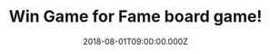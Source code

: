 ---
campaign-uuid: "c-3baf759b-aff7-495e-9870-770f3b35abe4"
type: "Competition"
category: "Gifts"
date: "2018-08-01T09:00:00.000Z"
end-date: "2018-09-01T23:59:00.000Z"
disable-form: false
is_promoted: false
has_entry_page: true
title: "Win Game for Fame board game!"
competition-description: "<p>We have in our hands the best-selling party board game\
  \ for families and friends which has left many reviewers \"crying with laughter”\
  \ YES! we are talking about Game for Fame board game!</p>\n<p>Do you want it? Click\
  \ below and it could be yours!</p>\n"
hero-header: "Win Game for Fame board game!"
terms-confirmation: "N/A"
banner-img: "https://assets.expresslyapp.com/asset-d5c2032a-7948-4551-8932-a1ab1eb752bb.jpg"
logo-left-href: "aaa.nme.com"
logo-left-image: "https://assets.expresslyapp.com/asset-ac9d9672-ab15-4f0c-bceb-76885365b517.jpg"
logo-left-title: "nme aaa"
bg-image-hero: "https://assets.expresslyapp.com/asset-0a4fa5eb-ead7-4152-8327-dbd01ecdd377.jpg"
bg-image-first: "https://assets.expresslyapp.com/asset-cc1eebb4-0145-4514-a5b1-e55d239e9f86.jpg"
section1-content: "<p>As seen on ITV's This Morning’s: Game for Fame is a MUST for\
  \ parties! The aim of the game is to become the highest paid superstar. But there\
  \ are no complicated rules or boring instructions. Get into teams, pick up a Money\
  \ Maker card and start the fight for fame and fortune.</p>\n<p>Game for Fame is\
  \ suitable for 4-16 players from\_the\_age of 10 upwards, making it perfect for\
  \ families and groups of friends at game\_nights\_or parties.</p>\n<p>Get ready\
  \ to fight for fame with the hilarious Game for Fame board game!</p>\n<p>Good luck!</p>\n"
entry-title: "Win Game for Fame board game!"
entry-content: "<p>Enter the draw to win Game for Fame board game by completing the\
  \ form below before 23:59 on 1st of September 2018.</p>\n"
has-winner: false
prize-description: "Game for Fame board game."
special-conditions: "Multiple entries are allowed up to one every day."
country-restrictions:
- "GB"
---
